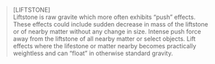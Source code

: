 >[LIFTSTONE]\
Liftstone is raw gravite which more often exhibits “push” effects. These effects could include sudden decrease in mass of the liftstone or of nearby matter without any change in size. Intense push force away from the liftstone of all nearby matter or select objects. Lift effects where the lifestone or matter nearby becomes practically weightless and can “float” in otherwise standard gravity.